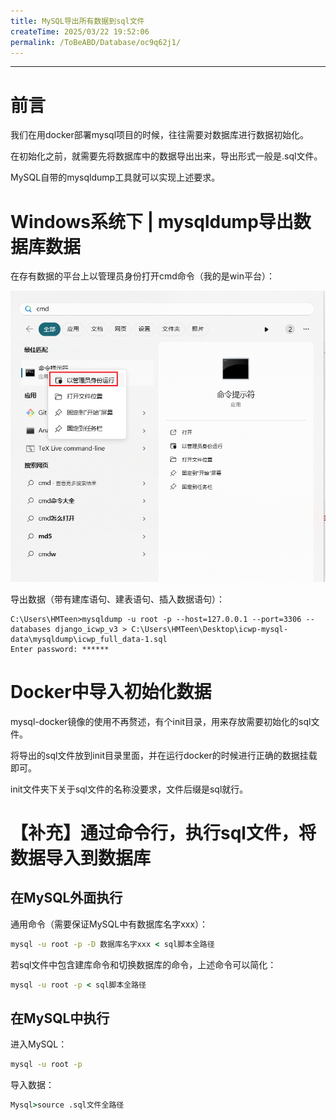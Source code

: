 ```yaml
---
title: MySQL导出所有数据到sql文件
createTime: 2025/03/22 19:52:06
permalink: /ToBeABD/Database/oc9q62j1/
---
```

---



# 前言

我们在用docker部署mysql项目的时候，往往需要对数据库进行数据初始化。

在初始化之前，就需要先将数据库中的数据导出出来，导出形式一般是.sql文件。

MySQL自带的mysqldump工具就可以实现上述要求。



# Windows系统下 | mysqldump导出数据库数据

在存有数据的平台上以管理员身份打开cmd命令（我的是win平台）：

![fc47a217b39609d711f3b5b1995e8dac](./assets/fc47a217b39609d711f3b5b1995e8dac.png)

导出数据（带有建库语句、建表语句、插入数据语句）：

```
C:\Users\HMTeen>mysqldump -u root -p --host=127.0.0.1 --port=3306 --databases django_icwp_v3 > C:\Users\HMTeen\Desktop\icwp-mysql-data\mysqldump\icwp_full_data-1.sql
Enter password: ******
```



# Docker中导入初始化数据

mysql-docker镜像的使用不再赘述，有个init目录，用来存放需要初始化的sql文件。

将导出的sql文件放到init目录里面，并在运行docker的时候进行正确的数据挂载即可。

init文件夹下关于sql文件的名称没要求，文件后缀是sql就行。



# 【补充】通过命令行，执行sql文件，将数据导入到数据库

## 在MySQL外面执行

通用命令（需要保证MySQL中有数据库名字xxx）：

```cmd
mysql -u root -p -D 数据库名字xxx < sql脚本全路径
```

若sql文件中包含建库命令和切换数据库的命令，上述命令可以简化：

```cmd
mysql -u root -p < sql脚本全路径
```

## 在MySQL中执行

进入MySQL：

```cmd
mysql -u root -p
```

导入数据：

```cmd
Mysql>source .sql文件全路径
```
